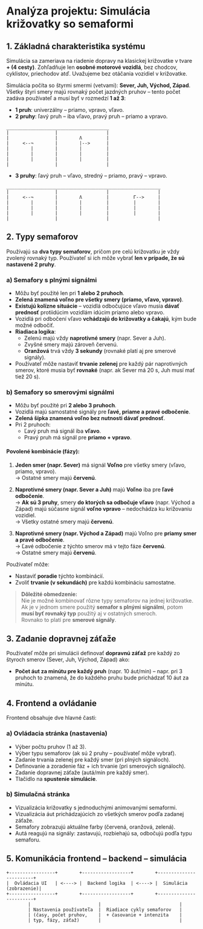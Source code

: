 # Analýza projektu: Simulácia križovatky so semaformi

## 1. Základná charakteristika systému

Simulácia sa zameriava na riadenie dopravy na klasickej križovatke v tvare **+ (4 cesty)**. Zohľadňuje len **osobné motorové vozidlá**, bez chodcov, cyklistov, priechodov atď. Uvažujeme bez otáčania vozidiel v križovatke.

Simulácia počíta so štyrmi smermi (vetvami): **Sever, Juh, Východ, Západ**. Všetky štyri smery majú rovnaký počet jazdných pruhov – tento počet zadáva používateľ a musí byť v rozmedzí **1 až 3**:

- **1 pruh**: univerzálny – priamo, vpravo, vľavo.
- **2 pruhy**: ľavý pruh – iba vľavo, pravý pruh – priamo a vpravo.
```plaintext
______________________________________
|                 |                  |
|                 |        Ʌ         |
|     <--¬        |        |-->      |
|        |        |        |         |
|        |        |        |         |
|        |        |        |         |
|                 |                  |
```

- **3 pruhy**: ľavý pruh – vľavo, stredný – priamo, pravý – vpravo.
```plaintext
_________________________________________________________
|                 |                  |                  |
|     <--¬        |        Ʌ         |         Г-->     |
|        |        |        |         |         |        |
|        |        |        |         |         |        |
|        |        |        |         |         |        |
|                 |                  |                  |
```

## 2. Typy semaforov

Používajú sa **dva typy semaforov**, pričom pre celú križovatku je vždy zvolený rovnaký typ. Používateľ si ich môže vybrať **len v prípade, že sú nastavené 2 pruhy**.

### a) Semafory s plnými signálmi
- Môžu byť použité len pri **1 alebo 2 pruhoch**.
- **Zelená znamená voľno pre všetky smery (priamo, vľavo, vpravo)**.
- **Existujú kolízne situácie** – vozidlá odbočujúce vľavo musia **dávať prednosť** protiidúcim vozidlám idúcim priamo alebo vpravo.
- Vozidlá pri odbočení vľavo **vchádzajú do križovatky a čakajú**, kým bude možné odbočiť.
- **Riadiaca logika**:
  - Zelenú majú vždy **naprotivné smery** (napr. Sever a Juh).
  - Zvyšné smery majú zároveň červenú.
  - **Oranžová** trvá vždy **3 sekundy** (rovnaké platí aj pre smerové signály).
- Používateľ môže nastaviť **trvanie zelenej** pre každý pár naprotivných smerov, ktoré musia byť **rovnaké** (napr. ak Sever má 20 s, Juh musí mať tiež 20 s).

### b) Semafory so smerovými signálmi
- Môžu byť použité pri **2 alebo 3 pruhoch**.
- Vozidlá majú samostatné signály pre **ľavé, priame a pravé odbočenie**.
- **Zelená šípka znamená voľno bez nutnosti dávať prednosť**.
- Pri 2 pruhoch:
  - Ľavý pruh má signál iba **vľavo**.
  - Pravý pruh má signál pre **priamo + vpravo**.

#### Povolené kombinácie (fázy):

1. **Jeden smer (napr. Sever)** má signál **Voľno** pre všetky smery (vľavo, priamo, vpravo).  
   → Ostatné smery majú **červenú**.

2. **Naprotivné smery (napr. Sever a Juh)** majú **Voľno** iba pre **ľavé odbočenie**.  
   → **Ak sú 3 pruhy**, smery **do ktorých sa odbočuje vľavo** (napr. Východ a Západ) majú súčasne signál **voľno vpravo** – nedochádza ku križovaniu vozidiel.  
   → Všetky ostatné smery majú **červenú**.

3. **Naprotivné smery (napr. Východ a Západ)** majú Voľno pre **priamy smer a pravé odbočenie**.  
   → Ľavé odbočenie z týchto smerov má v tejto fáze **červenú**.  
   → Ostatné smery majú **červenú**.

Používateľ môže:
- Nastaviť **poradie** týchto kombinácií.
- Zvoliť **trvanie (v sekundách)** pre každú kombináciu samostatne.

> **Dôležité obmedzenie:**  
Nie je možné kombinovať rôzne typy semaforov na jednej križovatke.  
Ak je v jednom smere použitý **semafor s plnými signálmi**, potom **musí byť rovnaký typ** použitý aj v ostatných smeroch.  
Rovnako to platí pre **smerové signály**.

## 3. Zadanie dopravnej záťaže

Používateľ môže pri simulácii definovať **dopravnú záťaž** pre každý zo štyroch smerov (Sever, Juh, Východ, Západ) ako:
- **Počet áut za minútu pre každý pruh** (napr. 10 áut/min) – napr. pri 3 pruhoch to znamená, že do každého pruhu bude prichádzať 10 áut za minútu.

## 4. Frontend a ovládanie

Frontend obsahuje dve hlavné časti:

### a) Ovládacia stránka (nastavenia)
- Výber počtu pruhov (1 až 3).
- Výber typu semaforov (ak sú 2 pruhy – používateľ môže vybrať).
- Zadanie trvania zelenej pre každý smer (pri plných signáloch).
- Definovanie a zoradenie fáz + ich trvanie (pri smerových signáloch).
- Zadanie dopravnej záťaže (autá/min pre každý smer).
- Tlačidlo na **spustenie simulácie**.

### b) Simulačná stránka
- Vizualizácia križovatky s jednoduchými animovanými semaformi.
- Vizualizácia áut prichádzajúcich zo všetkých smerov podľa zadanej záťaže.
- Semafory zobrazujú aktuálne farby (červená, oranžová, zelená).
- Autá reagujú na signály: zastavujú, rozbiehajú sa, odbočujú podľa typu semaforu.

## 5. Komunikácia frontend – backend – simulácia

```plaintext
+-----------------+        +------------------+        +------------------------+
|  Ovládacia UI   | <----> |  Backend logika  | <----> |  Simulácia (zobrazenie)|
+-----------------+        +------------------+        +------------------------+
        |                         |                             |
        | Nastavenia používateľa  |  Riadiace cykly semaforov   |
        | (časy, počet pruhov,    |  + časovanie + intenzita    |
        | typ, fázy, záťaž)       |                             |     
